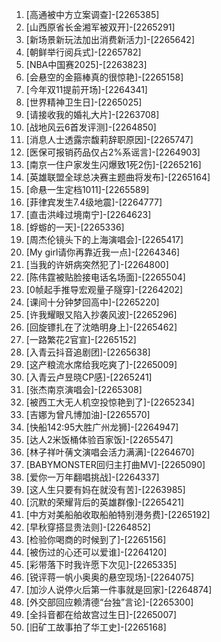 
1. [高通被中方立案调查]-[2265385]
1. [山西原省长金湘军被双开]-[2265291]
1. [新场景新玩法加出消费新活力]-[2265642]
1. [朝鲜举行阅兵式]-[2265782]
1. [NBA中国赛2025]-[2263823]
1. [会悬空的金箍棒真的很惊艳]-[2265158]
1. [今年双11提前开场]-[2264341]
1. [世界精神卫生日]-[2265025]
1. [请接收我的婚礼大片]-[2263708]
1. [战地风云6首发评测]-[2264850]
1. [消息人士透露宗馥莉辞职原因]-[2265747]
1. [医保可报销药品仅占2%系谣言]-[2264903]
1. [南京一住户家发生闪爆致1死2伤]-[2265216]
1. [英雄联盟全球总决赛主题曲将发布]-[2265164]
1. [命悬一生定档1011]-[2265589]
1. [菲律宾发生7.4级地震]-[2264777]
1. [直击洪峰过境南宁]-[2264623]
1. [蜉蝣的一天]-[2265336]
1. [周杰伦镜头下的上海演唱会]-[2265417]
1. [My girl请你再靠近我一点]-[2264346]
1. [当我的许妍病突然犯了]-[2264800]
1. [陈伟霆被贴脸接电话名场面]-[2265504]
1. [0帧起手推导宏观量子隧穿]-[2264202]
1. [课间十分钟梦回高中]-[2265220]
1. [许我耀眼又陷入抄袭风波]-[2265296]
1. [回旋镖扎在了沈皓明身上]-[2265462]
1. [一路繁花2官宣]-[2265152]
1. [入青云抖音追剧团]-[2265638]
1. [这产粮流水席给我吃爽了]-[2265009]
1. [入青云卢昱晓CP感]-[2265241]
1. [张杰南京演唱会]-[2265308]
1. [被西工大无人机空投惊艳到了]-[2265234]
1. [吉娜为曾凡博加油]-[2265570]
1. [快船142:95大胜广州龙狮]-[2264947]
1. [达人2米饭桶体验百家饭]-[2265547]
1. [林子祥叶蒨文演唱会活力满满]-[2264670]
1. [BABYMONSTER回归主打曲MV]-[2265090]
1. [爱你一万年翻唱挑战]-[2264337]
1. [这人生只要有妈在就没有苦]-[2263985]
1. [沉默的荣耀背后的英雄群像]-[2265421]
1. [中方对美船舶收取船舶特别港务费]-[2265192]
1. [早秋穿搭显贵法则]-[2264852]
1. [检验你喝商的时候到了]-[2265156]
1. [被伤过的心还可以爱谁]-[2264120]
1. [彩带落下时我许愿下次见]-[2265335]
1. [锐评蒋一帆小奥奥的悬空现场]-[2264075]
1. [加沙人说停火后第一件事就是回家]-[2264874]
1. [外交部回应赖清德“台独”言论]-[2265300]
1. [全抖音都在给故宫过生日]-[2265007]
1. [旧矿工故事拍了华工史]-[2265168]